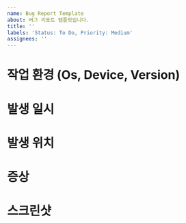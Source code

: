 ```yaml
---
name: Bug Report Template
about: 버그 리포트 템플릿입니다.
title: ''
labels: 'Status: To Do, Priority: Medium'
assignees: ''
---
```


# 작업 환경 (Os, Device, Version)

# 발생 일시

# 발생 위치

# 증상

# 스크린샷

